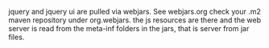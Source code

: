 
jquery and jquery ui are pulled via webjars. See webjars.org
check your .m2 maven repository under org.webjars. the js resources are there
and the web server is   read from the meta-inf
folders in the jars, that is server from jar files.